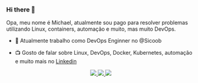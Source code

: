 ### Hi there 👋
Opa, meu nome é Michael, atualmente sou pago para resolver problemas utilizando Linux, containers, automação e muito, mas muito DevOps. 

- :rocket: Atualmente trabalho como DevOps Enginner no @Sicoob

- :tv: Gosto de falar sobre Linux, DevOps, Docker, Kubernetes, automação e muito mais no [Linkedin](https://www.linkedin.com/in/moreiramelo/)


<p align="center">
  <a href="https://github.com/michaelmoreira?tab=followers">
    <img src="https://img.shields.io/badge/GitHub-100000?style=for-the-badge&logo=github&logoColor=white" />
  </a>
  <a href="https://twitter.com/_michaelmoreira">
    <img src="https://img.shields.io/twitter/follow/_michaelmoreira?label=Twitter&logo=twitter&style=for-the-badge" />
  </a>
  <a href="https://www.linkedin.com/in/moreiramelo/">
    <img src="https://img.shields.io/badge/LinkedIn-0077B5?style=for-the-badge&logo=linkedin&logoColor=white" />
  </a>
  </p>
<!--
**michaelmoreira/michaelmoreira** is a ✨ _special_ ✨ repository because its `README.md` (this file) appears on your GitHub profile.

Here are some ideas to get you started:

- 🔭 I’m currently working on ...
- 🌱 I’m currently learning ...
- 👯 I’m looking to collaborate on ...
- 🤔 I’m looking for help with ...
- 💬 Ask me about ...
- 📫 How to reach me: ...
- 😄 Pronouns: ...
- ⚡ Fun fact: ...
-->
